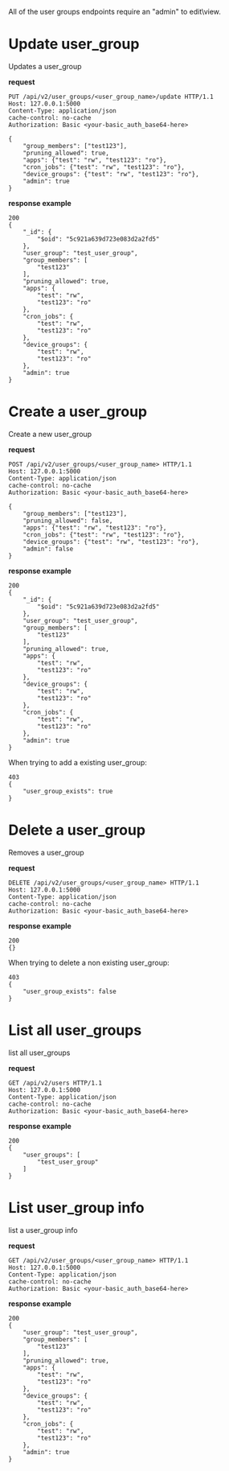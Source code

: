 All of the user groups endpoints require an "admin" to edit\view.

# Update user_group
Updates a user_group

 **request**

```
PUT /api/v2/user_groups/<user_group_name>/update HTTP/1.1
Host: 127.0.0.1:5000
Content-Type: application/json
cache-control: no-cache
Authorization: Basic <your-basic_auth_base64-here>

{
    "group_members": ["test123"],
    "pruning_allowed": true,
    "apps": {"test": "rw", "test123": "ro"},
    "cron_jobs": {"test": "rw", "test123": "ro"},
    "device_groups": {"test": "rw", "test123": "ro"},
    "admin": true
}
```

 **response example**

```
200
{
    "_id": {
        "$oid": "5c921a639d723e083d2a2fd5"
    },
    "user_group": "test_user_group",
    "group_members": [
        "test123"
    ],
    "pruning_allowed": true,
    "apps": {
        "test": "rw",
        "test123": "ro"
    },
    "cron_jobs": {
        "test": "rw",
        "test123": "ro"
    },
    "device_groups": {
        "test": "rw",
        "test123": "ro"
    },
    "admin": true
}
```

# Create a user_group
Create a new user_group

 **request**

```
POST /api/v2/user_groups/<user_group_name> HTTP/1.1
Host: 127.0.0.1:5000
Content-Type: application/json
cache-control: no-cache
Authorization: Basic <your-basic_auth_base64-here>

{
    "group_members": ["test123"],
    "pruning_allowed": false,
    "apps": {"test": "rw", "test123": "ro"},
    "cron_jobs": {"test": "rw", "test123": "ro"},
    "device_groups": {"test": "rw", "test123": "ro"},
    "admin": false
}
```

 **response example**

```
200
{
    "_id": {
        "$oid": "5c921a639d723e083d2a2fd5"
    },
    "user_group": "test_user_group",
    "group_members": [
        "test123"
    ],
    "pruning_allowed": true,
    "apps": {
        "test": "rw",
        "test123": "ro"
    },
    "device_groups": {
        "test": "rw",
        "test123": "ro"
    },
    "cron_jobs": {
        "test": "rw",
        "test123": "ro"
    },
    "admin": true
}
```

When trying to add a existing user_group:

```
403
{
    "user_group_exists": true
}
```

# Delete a user_group 
Removes a user_group

 **request**

```
DELETE /api/v2/user_groups/<user_group_name> HTTP/1.1
Host: 127.0.0.1:5000
Content-Type: application/json
cache-control: no-cache
Authorization: Basic <your-basic_auth_base64-here>
```

 **response example**

```
200
{}
```

When trying to delete a non existing user_group:

```
403
{
    "user_group_exists": false
}
```

# List all user_groups
list all user_groups

 **request**

```
GET /api/v2/users HTTP/1.1
Host: 127.0.0.1:5000
Content-Type: application/json
cache-control: no-cache
Authorization: Basic <your-basic_auth_base64-here>
```

 **response example**

```
200
{
    "user_groups": [
        "test_user_group"
    ]
}
```

# List user_group info
list a user_group info

 **request**

```
GET /api/v2/user_groups/<user_group_name> HTTP/1.1
Host: 127.0.0.1:5000
Content-Type: application/json
cache-control: no-cache
Authorization: Basic <your-basic_auth_base64-here>
```

 **response example**

```
200
{
    "user_group": "test_user_group",
    "group_members": [
        "test123"
    ],
    "pruning_allowed": true,
    "apps": {
        "test": "rw",
        "test123": "ro"
    },
    "device_groups": {
        "test": "rw",
        "test123": "ro"
    },
    "cron_jobs": {
        "test": "rw",
        "test123": "ro"
    },
    "admin": true
}
```
